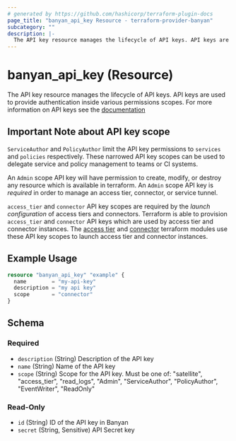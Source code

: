 ```yaml
---
# generated by https://github.com/hashicorp/terraform-plugin-docs
page_title: "banyan_api_key Resource - terraform-provider-banyan"
subcategory: ""
description: |-
  The API key resource manages the lifecycle of API keys. API keys are used to provide authentication inside various permissions scopes. For more information on API keys see the documentation https://docs.banyansecurity.io/docs/banyan-components/command-center/api-keys/
---
```


# banyan_api_key (Resource)

The API key resource manages the lifecycle of API keys. API keys are used to provide authentication inside various permissions scopes. For more information on API keys see the [documentation](https://docs.banyansecurity.io/docs/banyan-components/command-center/api-keys/)

## Important Note about API key scope
`ServiceAuthor` and `PolicyAuthor` limit the API key permissions to `services` and `policies` respectively. These narrowed API key scopes can be used to delegate service and policy management to teams or CI systems.

An `Admin` scope API key will have permission to create, modify, or destroy any resource which is available in terraform. An `Admin` scope
API key is *required* in order to manage an access tier, connector, or service tunnel.

`access_tier` and `connector` API key scopes are required by the *launch configuration* of access tiers and connectors. Terraform is able to provision `access_tier` and `connector` API keys which are used by access tier and connector instances. The  [access tier](https://registry.terraform.io/modules/banyansecurity/banyan-accesstier2) and [connector](https://registry.terraformio/modules/banyansecurity/banyan-connector) terraform modules use these API key scopes to launch access tier and connector instances.

## Example Usage

```terraform
resource "banyan_api_key" "example" {
  name        = "my-api-key"
  description = "my api key"
  scope       = "connector"
}
```

<!-- schema generated by tfplugindocs -->
## Schema

### Required

- `description` (String) Description of the API key
- `name` (String) Name of the API key
- `scope` (String) Scope for the API key. Must be one of: "satellite", "access_tier", "read_logs", "Admin", "ServiceAuthor", "PolicyAuthor", "EventWriter", "ReadOnly"

### Read-Only

- `id` (String) ID of the API key in Banyan
- `secret` (String, Sensitive) API Secret key


